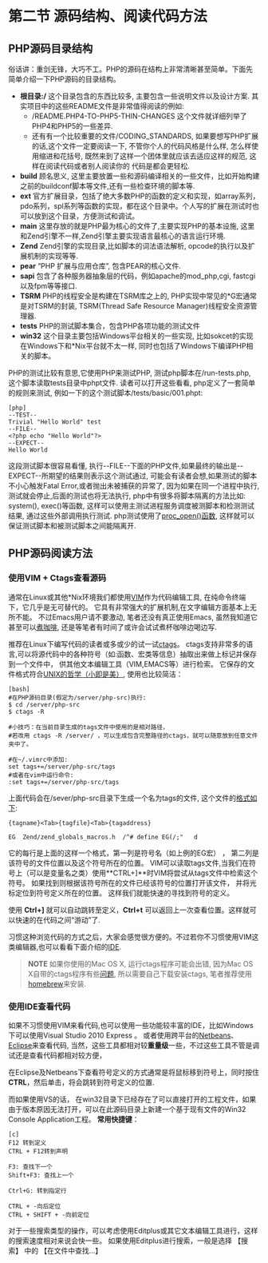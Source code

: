 # 第二节 源码结构、阅读代码方法

## PHP源码目录结构
  俗话讲：重剑无锋，大巧不工。PHP的源码在结构上非常清晰甚至简单。下面先简单介绍一下PHP源码的目录结构。

* **根目录:/** 这个目录包含的东西比较多, 主要包含一些说明文件以及设计方案. 其实项目中的这些README文件是非常值得阅读的例如:
	- /README.PHP4-TO-PHP5-THIN-CHANGES 这个文件就详细列举了PHP4和PHP5的一些差异.
	- 还有有一个比较重要的文件/CODING_STANDARDS, 如果要想写PHP扩展的话,这个文件一定要阅读一下,
		不管你个人的代码风格是什么样, 怎么样使用缩进和花括号, 既然来到了这样一个团体里就应该去适应这样的规范, 这样在阅读代码或者别人阅读你的
		代码是都会更轻松. 
* **build** 顾名思义, 这里主要放置一些和源码编译相关的一些文件，比如开始构建之前的buildconf脚本等文件,还有一些检查环境的脚本等.
* **ext**   官方扩展目录，包括了绝大多数PHP的函数的定义和实现，如array系列，pdo系列，spl系列等函数的实现，都在这个目录中。个人写的扩展在测试时也可以放到这个目录，方便测试和调试。
* **main**  这里存放的就是PHP最为核心的文件了,主要实现PHP的基本设施, 这里和Zend引擎不一样,Zend引擎主要实现语言最核心的语言运行环境.
* **Zend**  Zend引擎的实现目录,比如脚本的词法语法解析, opcode的执行以及扩展机制的实现等等.
* **pear**  “PHP 扩展与应用仓库”, 包含PEAR的核心文件.
* **sapi**  包含了各种服务器抽象层的代码，例如apache的mod_php,cgi, fastcgi以及fpm等等接口.
* **TSRM**  PHP的线程安全是构建在TSRM库之上的, PHP实现中常见的\*G宏通常是对TSRM的封装, TSRM(Thread Safe Resource Manager)线程安全资源管理器.
* **tests**  PHP的测试脚本集合，包含PHP各项功能的测试文件
* **win32**  这个目录主要包括Windows平台相关的一些实现, 比如sokcet的实现在Windows下和\*Nix平台就不太一样, 同时也包括了Windows下编译PHP相关的脚本。 

PHP的测试比较有意思,它使用PHP来测试PHP, 测试php脚本在/run-tests.php, 这个脚本读取tests目录中phpt文件.
读者可以打开这些看看, php定义了一套简单的规则来测试, 例如一下的这个测试脚本/tests/basic/001.phpt:

	[php]
	--TEST--
	Trivial "Hello World" test
	--FILE--
	<?php echo "Hello World"?>
	--EXPECT--
	Hello World

这段测试脚本很容易看懂, 执行--FILE--下面的PHP文件,如果最终的输出是--EXPECT--所期望的结果则表示这个测试通过, 可能会有读者会想,如果测试的脚本
不小心触发Fatal Error,或者抛出未被捕获的异常了, 因为如果在同一个进程中执行,测试就会停止,后面的测试也将无法执行, php中有很多将脚本隔离的方法比如:
system(), exec()等函数, 这样可以使用主测试进程服务调度被测脚本和检测测试结果, 通过这些外部调用执行测试.
php测试使用了[proc_open()函数](http://www.php.net/manual/en/function.proc-open.php), 这样就可以保证测试脚本和被测试脚本之间能隔离开.


## PHP源码阅读方法
### 使用VIM + Ctags查看源码
通常在Linux或其他\*Nix环境我们都使用[VIM](http://www.vim.org/)作为代码编辑工具, 在纯命令终端下，它几乎是无可替代的。
它具有非常强大的扩展机制,在文字编辑方面基本上无所不能。
不过Emacs用户请不要激动, 笔者还没有真正使用Emacs, 虽然我知道它甚至可以[煮咖啡](http://people.ku.edu/~syliu/shredderyin/emacs_power.html),
还是等笔者有时间了或许会试试煮杯咖啡边喝边写.

推荐在Linux下编写代码的读者或多或少的试一试[ctags](http://ctags.sourceforge.net/)。
ctags支持非常多的语言,可以将源代码中的各种符号（如:函数、宏类等信息）抽取出来做上标记并保存到一个文件中，
供其他文本编辑工具（VIM,EMACS等）进行检索。
它保存的文件格式符合[UNIX的哲学（小即是美）](http://zh.wikipedia.org/zh/Unix%E5%93%B2%E5%AD%A6),
使用也比较简洁：

    [bash]
    #在PHP源码目录(假定为/server/php-src)执行:
    $ cd /server/php-src
    $ ctags -R

	#小技巧：在当前目录生成的tags文件中使用的是相对路径，
	#若改用 ctags -R /server/ ，可以生成包含完整路径的ctags，就可以随意放到任意文件夹中了。 

    #在~/.vimrc中添加:
    set tags+=/server/php-src/tags
    #或者在vim中运行命令:
    :set tags+=/server/php-src/tags

上面代码会在/sever/php-src目录下生成一个名为tags的文件, 这个文件的[格式如下](http://ctags.sourceforge.net/FORMAT):

	{tagname}<Tab>{tagfile}<Tab>{tagaddress}

	EG  Zend/zend_globals_macros.h  /^# define EG(/;"   d
它的每行是上面的这样一个格式，第一列是符号名（如上例的EG宏） ， 第二列是该符号的文件位置以及这个符号所在的位置。
VIM可以读取tags文件,当我们在符号上（可以是变量名之类）使用**CTRL+]**时VIM将尝试从tags文件中检索这个符号。
如果找到则根据该符号所在的文件已经该符号的位置打开该文件，
并将光标定位到符号定义所在的位置。 这样我们就能快速的寻找到符号的定义。

使用 **Ctrl+]** 就可以自动跳转至定义，**Ctrl+t** 可以返回上一次查看位置。这样就可以快速的在代码之间“游动”了.

习惯这种浏览代码的方式之后，大家会感觉很方便的。不过若你不习惯使用VIM这类编辑器,也可以看看下面介绍的[IDE](http://zh.wikipedia.org/wiki/%E9%9B%86%E6%88%90%E5%BC%80%E5%8F%91%E7%8E%AF%E5%A2%83).

>**NOTE**
>如果你使用的Mac OS X, 运行ctags程序可能会出错, 因为Mac OS X自带的ctags程序有些[问题](http://adamyoung.net/Exuberant-Ctags-OS-X),
>所以需要自己下载安装ctags, 笔者推荐使用[homebrew](https://github.com/mxcl/homebrew)来安装.


### 使用IDE查看代码
如果不习惯使用VIM来看代码,也可以使用一些功能较丰富的IDE，比如Windows下可以使用Visual Studio 2010 Express 。
或者使用跨平台的[Netbeans](http://www.netbeans.org/)、[Eclipse](http://www.eclipse.org/)来查看代码,
当然，这些工具都相对较**重量级**一些，不过这些工具不管是调试还是查看代码都相对较方便，

在Eclipse及Netbeans下查看符号定义的方式通常是将鼠标移到符号上，同时按住**CTRL**，然后单击，将会跳转到符号定义的位置.

而如果使用VS的话， 在win32目录下已经存在了可以直接打开的工程文件，如果由于版本原因无法打开，可以在此源码目录上新建一个基于现有文件的Win32 Console Application工程。
**常用快捷键**：

    [c]
    F12 转到定义
    CTRL + F12转到声明

    F3: 查找下一个
    Shift+F3: 查找上一个

    Ctrl+G: 转到指定行

    CTRL + -向后定位
    CTRL + SHIFT + -向前定位

对于一些搜索类型的操作，可以考虑使用Editplus或其它文本编辑工具进行，这样的搜索速度相对来说会快一些。 
如果使用Editplus进行搜索，一般是选择 【搜索】 中的 【在文件中查找...】

